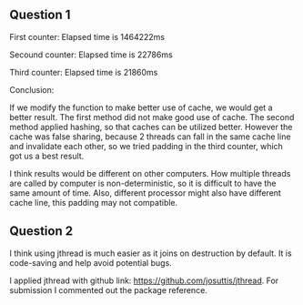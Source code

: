 ## Question 1
First counter:
Elapsed time is 1464222ms

Secound counter:
Elapsed time is 22786ms

Third counter:
Elapsed time is 21860ms


Conclusion:

If we modify the function to make better use of cache, we would get a better result.
The first method did not make good use of cache.
The second method applied hashing, so that caches can be utilized better.
However the cache was false sharing, because 2 threads can fall in the same cache line and invalidate each other,
so we tried padding in the third counter, which got us a best result.

I think results would be different on other computers.
How multiple threads are called by computer is non-deterministic, so it is difficult to have the same amount of time.
Also, different processor might also have different cache line, this padding may not compatible.


## Question 2
I think using jthread is much easier as it joins on destruction by default. It is code-saving and help avoid potential bugs.

I applied jthread with github link: https://github.com/josuttis/jthread. For submission I commented out the package reference.


